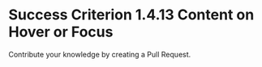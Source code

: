 # Success Criterion 1.4.13 Content on Hover or Focus

Contribute your knowledge by creating a Pull Request.
